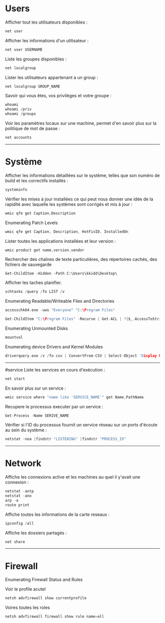# Users
Afficher tout les utilisateurs disponibles :

```c
net user
```

Afficher les informations d'un utilisateur :

```c
net user USERNAME
```

Liste les groupes disponibles : 

```c
net localgroup
```

Lister les utilisateurs appartenant a un group :

```c
net localgroup GROUP_NAME
```

Savoir qui vous êtes,  vos privilèges et votre groupe :

```c
whoami
whoami /priv
whoami /groups
```

Voir les paramètres locaux sur une machine, permet d'en savoir plus sur la politique de mot de passe : 

```c
net accounts
```

---
# Système

Afficher les informations détaillées sur le système, telles que son numéro de build et les correctifs installés :

```c
systeminfo
```

Vérifier les mises à jour installées ce qui peut nous donner une idée de la rapidité avec laquelle les systèmes sont corrigés et mis à jour :

```c
wmic qfe get Caption,Description
```

Enumerating Patch Levels

```c
wmic qfe get Caption, Description, HotFixID, InstalledOn
```

Lister toutes les applications installées et leur version :

```c
wmic product get name,version,vendor
```

Rechercher des chaînes de texte particulières, des répertoires cachés, des fichiers de sauvegarde

```SH
Get-ChildItem -Hidden -Path C:\Users\kkidd\Desktop\
```

Afficher les taches planifier.

```c
schtasks /query /fo LIST /v
```

Enumerating Readable/Writeable Files and Directories

```c
accesschk64.exe -uws "Everyone" "C:\Program Files"
```

```c
Get-ChildItem "C:\Program Files" -Recurse | Get-ACL | ?{$_.AccessToString -match "Everyone\sAllow\s\sModify"}
```

Enumerating Unmounted Disks

```sh
mountvol
```

Enumerating device Drivers and Kernel Modules

```c
driverquery.exe /v /fo csv | ConvertFrom-CSV | Select-Object 'Display Name', 'Start Mode', Path
```

---
#service
Liste les services en cours d'exécution :

```c
net start
```

En savoir plus sur un service : 

```c
wmic service where "name like 'SERVICE_NAME'" get Name,PathName
```

Recupere le processus executer par un service : 

```c
Get-Process -Name SERIVE_NAME
```

Vérifier si l'ID du processus fournit un service réseau sur un ports d'écoute au sein du système : 
```c
netstat -noa |findstr "LISTENING" |findstr "PROCESS_ID"
```

---
# Network
Affiche les connexions active et les machines au quel il y'avait une connexion : 

```c
netstat -antp
netstat -ano
arp -a
route print
```

Affiche toutes les informations de la carte reseaux :

```c
ipconfig /all
```

Affiche les dossiers partagés :

```c
net share
```

---
# Firewall

Enumerating Firewall Status and Rules

Voir le profile acutel

```c
netsh advfirewall show currentprofile
```

Voires toutes les roles

```c
netsh advfirewall firewall show rule name=all
```



